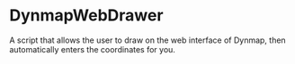 # DynmapWebDrawer
A script that allows the user to draw on the web interface of Dynmap, then automatically enters the coordinates for you.
